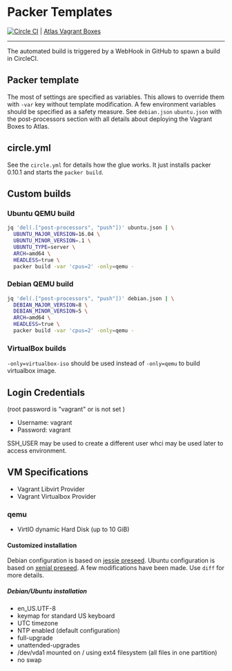 # Packer Templates

[![Circle CI](https://circleci.com/gh/holser/packer-templates.svg?style=svg)](https://circleci.com/gh/holser/packer-templates)
| [Atlas Vagrant Boxes](http://atlas.hashicorp.com/holser/boxes/ubuntu-16.04-server-amd64)

---

The automated build is triggered by a WebHook in GitHub to spawn a build in
CircleCI.

## Packer template

The most of settings are specified as variables. This allows to override them
with `-var` key without template modification. A few environment variables
should be specified as a safety measure. See `debian.json` `ubuntu.json` with
the post-processors section with all details about deploying the Vagrant Boxes
to Atlas.

## circle.yml

See the `circle.yml` for details how the glue works. It just installs packer 0.10.1
and starts the `packer build`.

## Custom builds

### Ubuntu QEMU build

```sh
jq 'del(.["post-processors", "push"])' ubuntu.json | \
  UBUNTU_MAJOR_VERSION=16.04 \
  UBUNTU_MINOR_VERSION=.1 \
  UBUNTU_TYPE=server \
  ARCH=amd64 \
  HEADLESS=true \
  packer build -var 'cpus=2' -only=qemu -
```

### Debian QEMU build
```sh
jq 'del(.["post-processors", "push"])' debian.json | \
  DEBIAN_MAJOR_VERSION=8 \
  DEBIAN_MINOR_VERSION=5 \
  ARCH=amd64 \
  HEADLESS=true \
  packer build -var 'cpus=2' -only=qemu -
```

### VirtualBox builds

`-only=virtualbox-iso` should be used instead of `-only=qemu` to build
virtualbox image.

## Login Credentials

(root password is "vagrant" or is not set )

* Username: vagrant
* Password: vagrant

SSH_USER may be used to create a different user whci may be used later to
access environment.

## VM Specifications

* Vagrant Libvirt Provider
* Vagrant Virtualbox Provider

### qemu

* VirtIO dynamic Hard Disk (up to 10 GiB)

#### Customized installation

Debian configuration is based on 
[jessie preseed](https://www.debian.org/releases/jessie/example-preseed.txt).
Ubuntu configuration is based on 
[xenial preseed](https://help.ubuntu.com/lts/installation-guide/example-preseed.txt).
A few modifications have been made. Use `diff` for more details.

##### Debian/Ubuntu installation

* en_US.UTF-8
* keymap for standard US keyboard
* UTC timezone
* NTP enabled (default configuration)
* full-upgrade
* unattended-upgrades
* /dev/vda1 mounted on / using ext4 filesystem (all files in one partition)
* no swap

